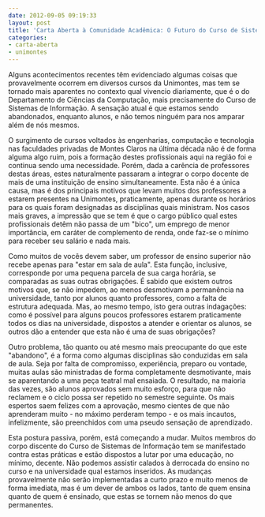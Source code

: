 ```yaml
---
date: 2012-09-05 09:19:33
layout: post
title: 'Carta Aberta à Comunidade Acadêmica: O Futuro do Curso de Sistemas de Informação da Unimontes'
categories:
- carta-aberta
- unimontes
---
```


Alguns acontecimentos recentes têm evidenciado algumas coisas que provavelmente ocorrem em diversos cursos da Unimontes, mas tem se tornado mais aparentes no contexto qual vivencio diariamente, que é o do Departamento de Ciências da Computação, mais precisamente do Curso de Sistemas de Informação. A sensação atual é que estamos sendo abandonados, enquanto alunos, e não temos ninguém para nos amparar além de nós mesmos.

O surgimento de cursos voltados às engenharias, computação e tecnologia nas faculdades privadas de Montes Claros na última década não é de forma alguma algo ruim, pois a formação destes profissionais aqui na região foi e continua sendo uma necessidade. Porém, dada a carência de professores destas áreas, estes naturalmente passaram a integrar o corpo docente de mais de uma instituição de ensino simultaneamente. Esta não é a única causa, mas é dos principais motivos que levam muitos dos professores a estarem presentes na Unimontes, praticamente, apenas durante os horários para os quais foram designadas as disciplinas quais ministram. Nos casos mais graves, a impressão que se tem é que o cargo público qual estes profissionais detêm não passa de um "bico", um emprego de menor importância, em caráter de complemento de renda, onde faz-se o mínimo para receber seu salário e nada mais.

Como muitos de vocês devem saber, um professor de ensino superior não recebe apenas para "estar em sala de aula". Esta função, inclusive, corresponde por uma pequena parcela de sua carga horária, se comparadas as suas outras obrigações. É sabido que existem outros motivos que, se não impedem, ao menos desmotivam a permanência na universidade, tanto por alunos quanto professores, como a falta de estrutura adequada. Mas, ao mesmo tempo, isto gera outras indagações: como é possível para alguns poucos professores estarem praticamente todos os dias na universidade, dispostos a atender e orientar os alunos, se outros dão a entender que esta não é uma de suas obrigações?

Outro problema, tão quanto ou até mesmo mais preocupante do que este "abandono", é a forma como algumas disciplinas são conduzidas em sala de aula. Seja por falta de compromisso, experiência, preparo ou vontade, muitas aulas são ministradas de forma completamente desmotivante, mais se aparentando a uma peça teatral mal ensaiada. O resultado, na maioria das vezes, são alunos aprovados sem muito esforço, para que não reclamem e o ciclo possa ser repetido no semestre seguinte. Os mais espertos saem felizes com a aprovação, mesmo cientes de que não aprenderam muito - no máximo perderam tempo - e os mais incautos, infelizmente, são preenchidos com uma pseudo sensação de aprendizado.

Esta postura passiva, porém, está começando a mudar. Muitos membros do corpo discente do Curso de Sistemas de Informação tem se manifestado contra estas práticas e estão dispostos a lutar por uma educação, no mínimo, decente. Não podemos assistir calados à derrocada do ensino no curso e na universidade qual estamos inseridos. As mudanças provavelmente não serão implementadas a curto prazo e muito menos de forma imediata, mas é um dever de ambos os lados, tanto de quem ensina quanto de quem é ensinado, que estas se tornem não menos do que permanentes.
